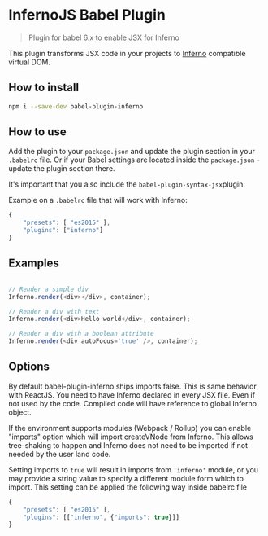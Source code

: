 # InfernoJS Babel Plugin

> Plugin for babel 6.x to enable JSX for Inferno

This plugin transforms JSX code in your projects to [Inferno](https://github.com/trueadm/inferno) compatible virtual DOM.

## How to install

```bash
npm i --save-dev babel-plugin-inferno
```

## How to use

Add the plugin to your `package.json` and update the plugin section in your `.babelrc` file. Or if your Babel settings are located inside the `package.json` - update the plugin section there.

It's important that you also include the `babel-plugin-syntax-jsx`plugin.

Example on a `.babelrc` file that will work with Inferno:


```js
{   
    "presets": [ "es2015" ],
    "plugins": ["inferno"]
}
```

## Examples    

```js

// Render a simple div
Inferno.render(<div></div>, container);

// Render a div with text
Inferno.render(<div>Hello world</div>, container);

// Render a div with a boolean attribute
Inferno.render(<div autoFocus='true' />, container);

```

## Options

By default babel-plugin-inferno ships imports false. This is same behavior with ReactJS. You need to have Inferno declared in every JSX file. Even if not used by the code. Compiled code will have reference to global Inferno object.

If the environment supports modules (Webpack / Rollup) you can enable "imports" option which will import createVNode from Inferno. This allows tree-shaking to happen and Inferno does not need to be imported if not needed by the user land code.

Setting imports to `true` will result in imports from `'inferno'` module, or you may provide a string value to specify a different module form which to import. This setting can be applied the following way inside babelrc file

```js
{
    "presets": [ "es2015" ],
    "plugins": [["inferno", {"imports": true}]]
}
```
